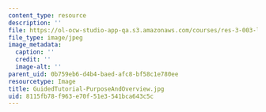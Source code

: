 ```yaml
---
content_type: resource
description: ''
file: https://ol-ocw-studio-app-qa.s3.amazonaws.com/courses/res-3-003-learn-to-build-your-own-videogame-with-the-unity-game-engine-and-microsoft-kinect-january-iap-2017/8115fb78f963e70f51e3541bca643c5c_GuidedTutorial-PurposeAndOverview.jpg
file_type: image/jpeg
image_metadata:
  caption: ''
  credit: ''
  image-alt: ''
parent_uid: 0b759eb6-d4b4-baed-afc8-bf58c1e780ee
resourcetype: Image
title: GuidedTutorial-PurposeAndOverview.jpg
uid: 8115fb78-f963-e70f-51e3-541bca643c5c
---
```

